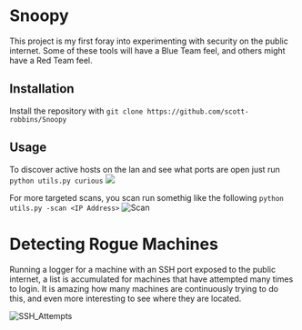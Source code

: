# Snoopy 
This project is my first foray into experimenting with security on the public internet. Some of 
these tools will have a Blue Team feel, and others might have a Red Team feel.

## Installation
Install the repository with `git clone https://github.com/scott-robbins/Snoopy`

## Usage
To discover active hosts on the lan and see what ports are open just run `python utils.py curious`
![](https://raw.githubusercontent.com/scott-robbins/Snoopy/master/resources/example_discovery.png)

For more targeted scans, you scan run somethig like the following `python utils.py -scan <IP Address>`
![Scan](https://raw.githubusercontent.com/scott-robbins/Snoopy/master/resources/ex_scan.png)


# Detecting Rogue Machines 
Running a logger for a machine with an SSH port exposed to the public internet, a list is
accumulated for machines that have attempted many times to login. It is amazing how many 
machines are continuously trying to do this, and even more interesting to see where they 
are located. 

![SSH_Attempts](https://raw.githubusercontent.com/scott-robbins/Snoopy/master/OSINT/jerks.png)

